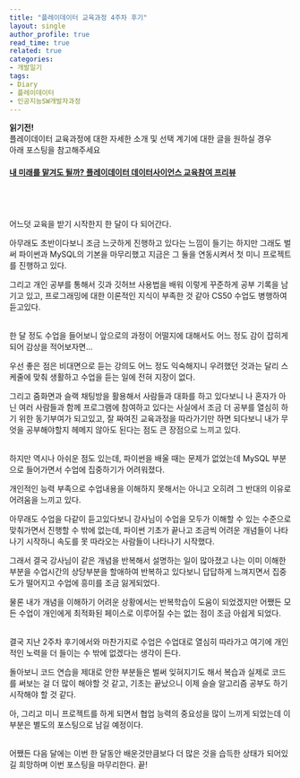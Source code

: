 ```yaml
---
title: "플레이데이터 교육과정 4주차 후기"
layout: single
author_profile: true
read_time: true
related: true
categories:
- 개발일기
tags:
- Diary
- 플레이데이터
- 인공지능SW개발자과정
---
```


**읽기전!**  
플레이데이터 교육과정에 대한 자세한 소개 및 선택 계기에 대한 글을 원하실 경우  
아래 포스팅을 참고해주세요  
#### [내 미래를 맡겨도 될까? 플레이데이터 데이터사이언스 교육참여 프리뷰](https://lucathree.github.io/%EA%B0%9C%EB%B0%9C%EC%9D%BC%EA%B8%B0/bootcamp-preview/)
&nbsp;
-------------


어느덧 교육을 받기 시작한지 한 달이 다 되어간다.

아무래도 초반이다보니 조금 느긋하게 진행하고 있다는 느낌이 들기는 하지만 그래도 벌써 파이썬과 MySQL의 기본을 마무리했고 지금은 그 둘을 연동시켜서 첫 미니 프로젝트를 진행하고 있다.

그리고 개인 공부를 통해서 깃과 깃허브 사용법을 배워 이렇게 꾸준하게 공부 기록을 남기고 있고, 프로그래밍에 대한 이론적인 지식이 부족한 것 같아 CS50 수업도 병행하여 듣고있다.

&nbsp;   
한 달 정도 수업을 들어보니 앞으로의 과정이 어떨지에 대해서도 어느 정도 감이 잡히게 되어 감상을 적어보자면...

우선 좋은 점은 비대면으로 듣는 강의도 어느 정도 익숙해지니 우려했던 것과는 달리 스케줄에 맞춰 생활하고 수업을 듣는 일에 전혀 지장이 없다.  

그리고 줌화면과 슬랙 채팅방을 활용해서 사람들과 대화를 하고 있다보니 나 혼자가 아닌 여러 사람들과 함께 프로그램에 참여하고 있다는 사실에서 조금 더 공부를 열심히 하기 위한 동기부여가 되고있고, 잘 짜여진 교육과정을 따라가기만 하면 되다보니 내가 무엇을 공부해야할지 헤메지 않아도 된다는 점도 큰 장점으로 느끼고 있다.

&nbsp;  
하지만 역시나 아쉬운 점도 있는데, 파이썬을 배울 때는 문제가 없었는데 MySQL 부분으로 들어가면서 수업에 집중하기가 어려워졌다.  

개인적인 능력 부족으로 수업내용을 이해하지 못해서는 아니고 오히려 그 반대의 이유로 어려움을 느끼고 있다.  

아무래도 수업을 다같이 듣고있다보니 강사님이 수업을 모두가 이해할 수 있는 수준으로 맞춰가면서 진행할 수 밖에 없는데, 파이썬 기초가 끝나고 조금씩 어려운 개념들이 나타나기 시작하니 속도를 못 따라오는 사람들이 나타나기 시작했다.  

그래서 결국 강사님이 같은 개념을 반복해서 설명하는 일이 많아졌고 나는 이미 이해한 부분을 수업시간의 상당부분을 할애하여 반복하고 있다보니 답답하게 느껴지면서 집중도가 떨어지고 수업에 흥미를 조금 잃게되었다.  

물론 내가 개념을 이해하기 어려운 상황에서는 반복학습이 도움이 되었겠지만 어쨌든 모든 수업이 개인에게 최적화된 페이스로 이루어질 수는 없는 점이 조금 아쉽게 되었다.

&nbsp;  
결국 지난 2주차 후기에서와 마찬가지로 수업은 수업대로 열심히 따라가고 여기에 개인적인 노력을 더 들이는 수 밖에 없겠다는 생각이 든다.  

돌아보니 코드 연습을 제대로 안한 부분들은 벌써 잊혀지기도 해서 복습과 실제로 코드를 써보는 걸 더 많이 해야할 것 같고, 기초는 끝났으니 이제 슬슬 알고리즘 공부도 하기 시작해야 할 것 같다.  

아, 그리고 미니 프로젝트를 하게 되면서 협업 능력의 중요성을 많이 느끼게 되었는데 이 부분은 별도의 포스팅으로 남길 예정이다.

&nbsp;  
어쨌든 다음 달에는 이번 한 달동안 배운것만큼보다 더 많은 것을 습득한 상태가 되어있길 희망하며 이번 포스팅을 마무리한다. 끝!
